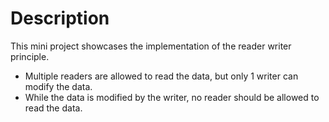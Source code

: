 # Description
This mini project showcases the implementation of the reader writer principle.
- Multiple readers are allowed to read the data, but only 1 writer can modify the data.
- While the data is modified by the writer, no reader should be allowed to read the data.